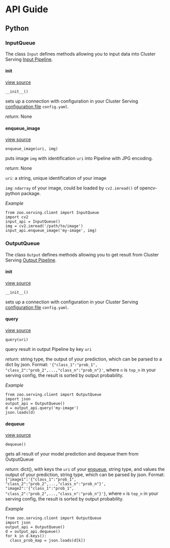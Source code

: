 # API Guide

## Python 

### InputQueue
The class `Input` defines methods allowing you to input data into Cluster Serving [Input Pipeline]().

#### __init__

[view source]()

```
__init__()
```
sets up a connection with configuration in your Cluster Serving [configuration file]() `config.yaml`.

_return_: None

#### enqueue_image
[view source]()

```
enqueue_image(uri, img)
```
puts image `img` with identification `uri` into Pipeline with JPG encoding.

_return_: None

`uri`: a string, unique identification of your image

`img`: `ndarray` of your image, could be loaded by `cv2.imread()` of opencv-python package.

_Example_
```
from zoo.serving.client import InputQueue
import cv2
input_api = InputQueue()
img = cv2.imread('/path/to/image')
input_api.enqueue_image('my-image', img)
```

### OutputQueue
The class `Output` defines methods allowing you to get result from Cluster Serving [Output Pipeline]().
#### __init__
[view source]()

```
__init__()
```
sets up a connection with configuration in your Cluster Serving [configuration file]() `config.yaml`.
#### query
[view source]()

```
query(uri)
```
query result in output Pipeline by key `uri`

_return_: string type, the output of your prediction, which can be parsed to a dict by json. Format: `'{"class_1":"prob_1", "class_2":"prob_2",...,"class_n":"prob_n"}'`, where `n` is `top_n` in your serving config, the result is sorted by output probability.

_Example_
```
from zoo.serving.client import OutputQueue
import json
output_api = OutputQueue()
d = output_api.query('my-image') 
json.loads(d)
```

#### dequeue
[view source]()

```
dequeue()
```
gets all result of your model prediction and dequeue them from OutputQueue

_return_: dict(), with keys the `uri` of your [enqueue](), string type, and values the output of your prediction, string type, which can be parsed by json. Format: `{"image1":'{"class_1":"prob_1", "class_2":"prob_2",...,"class_n":"prob_n"}', "image2":'{"class_1":"prob_1", "class_2":"prob_2",...,"class_n":"prob_n"}'}`, where `n` is `top_n` in your serving config, the result is sorted by output probability.

_Example_
```
from zoo.serving.client import OutputQueue
import json
output_api = OutputQueue()
d = output_api.dequeue()
for k in d.keys():
  class_prob_map = json.loads(d[k])
```



